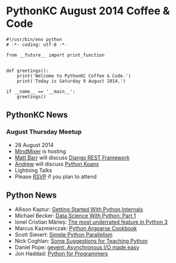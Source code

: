 # PythonKC August 2014 Coffee & Code

~~~~{python}
#!/usr/bin/env python
# -*- coding: utf-8 -*-

from __future__ import print_function


def greetings():
    print('Welcome to PythonKC Coffee & Code.')
    print('Today is Saturday 9 August 2014.')

if __name__ == '__main__':
    greetings()

~~~~

## PythonKC News

### August Thursday Meetup

* 28 August 2014
* [MindMixer](http://www.mindmixer.com) is hosting
* [Matt Barr](http://www.meetup.com/pythonkc/members/145528582/) will discuss [Django REST Framework](http://www.django-rest-framework.org/)
* [Andrew](http://www.meetup.com/pythonkc/members/6768223/) will discuss [Python Koans](https://github.com/gregmalcolm/python_koans)
* Lightning Talks
* Please [RSVP](http://www.meetup.com/pythonkc/events/196920032/) if you plan to attend

## Python News

* Allison Kaptur: [Getting Started With Python Internals](http://akaptur.github.io/blog/2014/08/03/getting-started-with-python-internals/)
* Michael Becker: [Data Science With Python: Part 1](https://mdbecker.github.io/blog/2014/07/30/data-science-with-python-part-1/)
* Ionel Cristian Mărieș: [The most underrated feature in Python 3](http://blog.ionelmc.ro/2014/08/03/the-most-underrated-feature-in-python-3/)
* Marcus Kazmierczak: [Python Argparse Cookbook](http://mkaz.com/2014/07/26/python-argparse-cookbook/)
* Scott Sievert: [Simple Python Parallelism](http://scottsievert.github.io/blog/2014/07/30/simple-python-parallelism/)
* Nick Coghlan: [Some Suggestions for Teaching Python](http://www.curiousefficiency.org/posts/2014/08/python-teaching-suggestions.html)
* Daniel Pope: [gevent: Asynchronous I/O made easy](http://mauveweb.co.uk/posts/2014/07/gevent-asynchronous-io-made-easy.html)
* Jon Haddad: [Python for Programmers](http://rustyrazorblade.com/2014/08/python-for-programmers/)
